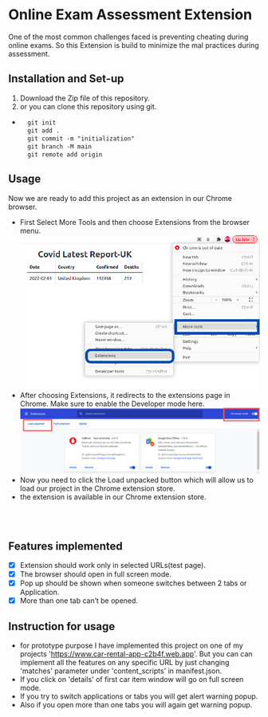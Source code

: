 # Online Exam Assessment Extension

One of the most common challenges faced is preventing cheating during online
exams. So this Extension is build to minimize the mal practices during assessment.

## Installation and Set-up

1. Download the Zip file of this repository.
2. or you can clone this repository using git.
- ```git
    git init 
    git add .
    git commit -m "initialization"
    git branch -M main
    git remote add origin 
    ```

## Usage

Now  we are ready to add this project as an extension in our Chrome browser.<br/> 
* First Select More Tools and then choose Extensions from the browser menu. ![](/images/1.png) <br/> 
* After choosing Extensions, it redirects to the extensions page in Chrome. Make sure to enable the Developer mode here. ![](/images/2.png)<br/> 
* Now you need to click the Load unpacked button which will allow us to load our project in the Chrome extension store. <br/> 
* the extension is available in our Chrome extension store. <br/> 
<br/> 
<br/> 

## Features implemented

- [x] 	Extension should work only in selected URLs(test page). 
- [X]  	The browser should open in full screen mode.
- [x]  Pop up should be shown when someone switches between 2 tabs or Application.
- [x]	More than one tab can’t be opened.

## Instruction for usage
- for prototype purpose I have implemented this project on one of my projects 'https://www.car-rental-app-c2b4f.web.app'. But you can can implement all the features on any specific URL by just changing 'matches' parameter under 'content_scripts' in manifest.json.  
- If you click on 'details' of first car item window will go on full screen mode.
- If you try to switch applications or tabs you will get alert warning popup.
- Also if you open more than one tabs you will again get warning popup.  
